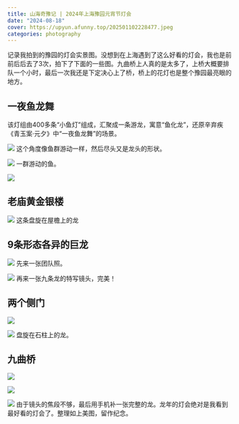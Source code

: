 ```yaml
---
title: 山海奇豫记 | 2024年上海豫园元宵节灯会
date: "2024-08-18"
cover: https://upyun.afunny.top/202501102228477.jpeg
categories: photography
---
```


记录我拍到的豫园的灯会实景图。没想到在上海遇到了这么好看的灯会，我也是前前后后去了3次，拍下了下面的一些图。九曲桥上人真的是太多了，上桥大概要排队一个小时，最后一次我还是下定决心上了桥，桥上的花灯也是整个豫园最亮眼的地方。

## 一夜鱼龙舞
该灯组由400多条“小鱼灯”组成，汇聚成一条游龙，寓意“鱼化龙”，还原辛弃疾《青玉案·元夕》中“一夜鱼龙舞”的场景。

![](https://upyun.afunny.top/202501102258229.jpeg)
这个角度像鱼群游动一样，然后尽头又是龙头的形状。


![](https://upyun.afunny.top/202501102259548.jpeg)
一群游动的鱼。


![](https://upyun.afunny.top/202501102259608.jpeg)


## 老庙黄金银楼
![](https://upyun.afunny.top/202501102300958.jpeg)
这条盘旋在屋檐上的龙

## 9条形态各异的巨龙
![](https://upyun.afunny.top/202501102300317.jpeg)
先来一张团队照。

![](https://upyun.afunny.top/202501102300536.jpeg)
再来一张九条龙的特写镜头，完美！

## 两个侧门
![](https://upyun.afunny.top/202501102300298.jpeg)


![](https://upyun.afunny.top/202501102301901.jpeg)
盘旋在石柱上的龙。

## 九曲桥
![](https://upyun.afunny.top/202501102301946.jpeg)


![](https://upyun.afunny.top/202501102301486.jpeg)


![](https://upyun.afunny.top/202501102302579.jpeg)
由于镜头的焦段不够，最后用手机补一张完整的龙。龙年的灯会绝对是我看到最好看的灯会了。整理如上美图，留作纪念。